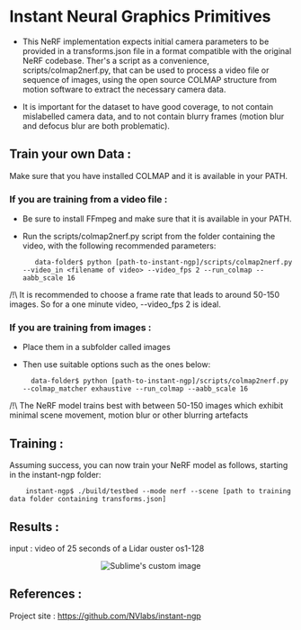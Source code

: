 # Instant Neural Graphics Primitives

- This NeRF implementation expects initial camera parameters to be provided in a transforms.json file in a format compatible with the original NeRF codebase. 
Ther's a script as a convenience, scripts/colmap2nerf.py, that can be used to process a video file or sequence of images,
using the open source COLMAP structure from motion software to extract the necessary camera data. 

- It is important for the dataset to have good coverage, to not contain mislabelled camera data, and to not contain 
blurry frames (motion blur and defocus blur are both problematic).

## Train your own Data : 

Make sure that you have installed COLMAP and it is available in your PATH. 

### If you are training from a video file : 

- Be sure to install FFmpeg and make sure that it is available in your PATH.
- Run the scripts/colmap2nerf.py script from the folder containing the video, with the following recommended parameters:

         data-folder$ python [path-to-instant-ngp]/scripts/colmap2nerf.py --video_in <filename of video> --video_fps 2 --run_colmap --aabb_scale 16
         
 /!\ It is recommended to choose a frame rate that leads to around 50-150 images. So for a one minute video, --video_fps 2 is ideal.
 
 
### If you are training from images : 

- Place them in a subfolder called images 
- Then use suitable options such as the ones below:

        data-folder$ python [path-to-instant-ngp]/scripts/colmap2nerf.py --colmap_matcher exhaustive --run_colmap --aabb_scale 16

/!\ The NeRF model trains best with between 50-150 images which exhibit minimal scene movement, motion blur or other blurring artefacts      

## Training : 

Assuming success, you can now train your NeRF model as follows, starting in the instant-ngp folder:

        instant-ngp$ ./build/testbed --mode nerf --scene [path to training data folder containing transforms.json]
        

## Results : 
input : video of 25 seconds of a Lidar ouster os1-128 
  
  
  
 <p align="center">   
  <img src="https://user-images.githubusercontent.com/97898968/175321021-176ed6e9-0fc9-40a2-bb64-5f4065f37f0f.png?raw=true" alt="Sublime's custom image"/>
</p>
        
        
        
        
## References : 

Project site : https://github.com/NVlabs/instant-ngp
